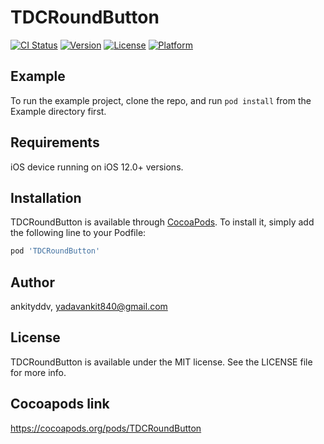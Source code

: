 # TDCRoundButton

[![CI Status](https://img.shields.io/travis/ankityddv/TDCRoundButton.svg?style=flat)](https://travis-ci.org/ankityddv/TDCRoundButton)
[![Version](https://img.shields.io/cocoapods/v/TDCRoundButton.svg?style=flat)](https://cocoapods.org/pods/TDCRoundButton)
[![License](https://img.shields.io/cocoapods/l/TDCRoundButton.svg?style=flat)](https://cocoapods.org/pods/TDCRoundButton)
[![Platform](https://img.shields.io/cocoapods/p/TDCRoundButton.svg?style=flat)](https://cocoapods.org/pods/TDCRoundButton)

## Example

To run the example project, clone the repo, and run `pod install` from the Example directory first.

## Requirements

iOS device running on iOS 12.0+ versions.

## Installation

TDCRoundButton is available through [CocoaPods](https://cocoapods.org). To install
it, simply add the following line to your Podfile:

```ruby
pod 'TDCRoundButton'
```

## Author

ankityddv, yadavankit840@gmail.com

## License

TDCRoundButton is available under the MIT license. See the LICENSE file for more info.

## Cocoapods link

https://cocoapods.org/pods/TDCRoundButton
